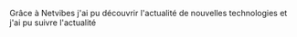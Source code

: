 Grâce à Netvibes j'ai pu découvrir l'actualité de nouvelles technologies et j'ai pu suivre l'actualité 
